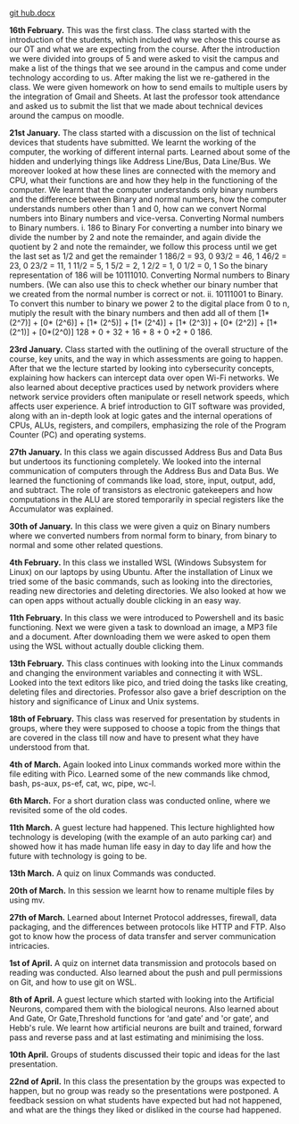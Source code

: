 [git hub.docx](https://github.com/user-attachments/files/19929352/git.hub.docx)

**16th February.**
This was the first class. The class started with the introduction of the students, which included why we chose this course as our OT and what we are expecting from the course.
After the introduction we were divided into groups of 5 and were asked to visit the campus and make a list of the things that we see around in the campus  and come under technology according to us. After making the list we re-gathered in the class. 
We were given homework on how to send emails to multiple users by the integration of Gmail and Sheets. At last the professor took attendance and asked us to submit the list that we made about technical devices around the campus on moodle. 

**21st January.**
The class started with a discussion on the list of technical devices that students have submitted.
We learnt the working of the computer, the working of different internal parts. Learned about some of the hidden and underlying things like Address Line/Bus, Data Line/Bus.
We moreover looked at how these lines are connected with the memory and CPU, what their functions are and how they help in the functioning of the computer.
We learnt that the computer understands only binary numbers and the difference between Binary and normal numbers, how the computer understands numbers other than 1 and 0, how can we convert Normal numbers into Binary numbers and vice-versa.
Converting Normal numbers to Binary numbers.
        i. 186 to Binary
           For converting a number into binary we divide the number by 2 and note the remainder, and again divide the quotient by 2 and note the remainder, we follow this process until we get the last set as 1/2 and get the remainder 1
           186/2 = 93, 0
           93/2 = 46, 1
           46/2 = 23, 0
           23/2 = 11, 1
           11/2 = 5, 1
           5/2 = 2, 1
           2/2 = 1, 0
           1/2 = 0, 1
           So the binary representation of 186 will be 10111010.
Converting Normal numbers to Binary numbers. (We can also use this to check whether our binary number that we created from the normal number is correct or not.
      ii. 10111001 to Binary.
          To convert this number to binary we power 2 to the digital place from 0 to n, mutiply the result with the binary numbers and then add all of them
          [1* (2^7)] + [0* (2^6)] + [1* (2^5)] + [1* (2^4)] + [1* (2^3)] + [0* (2^2)] + [1* (2^1)] + [0*(2^0)]
          128 + 0 + 32 + 16 + 8 + 0 +2 + 0
          186.

**23rd January.**
Class started with the outlining of the overall structure of the course, key units, and the way in which assessments are going to happen.
After that we the lecture started by looking into cybersecurity concepts, explaining how hackers can intercept data over open Wi-Fi networks.
We also learned about deceptive practices used by network providers where network service providers often manipulate or resell network speeds, which affects user experience.
A brief introduction to GIT software was provided, along with an in-depth look at logic gates and the internal operations of CPUs, ALUs, registers, and compilers, emphasizing the role of the Program Counter (PC) and operating systems.

**27th January.**
In this class we again discussed Address Bus and Data Bus but undertoos its functioning completely. We looked into the  internal communication of computers through the Address Bus and Data Bus.
We learned the functioning of commands like load, store, input, output, add, and subtract.
The role of transistors as electronic gatekeepers and how computations in the ALU are stored temporarily in special registers like the Accumulator was explained.

**30th of January.**
In this class we were given a quiz on Binary numbers where we converted numbers from normal form to binary, from binary to normal and some other related questions.

**4th February.**
In this class we installed WSL (Windows Subsystem for Linux) on our laptops by using Ubuntu.
After the installation of Linux we tried some of the basic commands, such as looking into the directories, reading new directories and deleting directories.
We also looked at how we can open apps without actually double clicking in an easy way.	

**11th February.**
In this class we were introduced to Powershell and its basic functioning.
Next we were given a task to download an image, a MP3 file and a document. After downloading them we were asked to open them using the WSL without actually double clicking them.

**13th February.**
This class continues with looking into the Linux commands and changing the environment variables and connecting it with WSL.
Looked into the text editors like pico, and tried doing the tasks like creating, deleting files and directories.
Professor also gave a brief description on the history and significance of Linux and Unix systems.

**18th of February.**
This class was reserved for presentation by students in groups, where they were supposed to choose a topic from the things that are covered in the class till now and have to present what they have understood from that.

**4th of March.**
Again looked into Linux commands worked more within the file editing with Pico.
Learned some of the new commands like chmod, bash, ps-aux, ps-ef, cat, wc, pipe, wc-l. 

**6th March.**
For a short duration class was conducted online, where we revisited some of the old codes.

**11th March.**
A guest lecture had happened.
This lecture highlighted how technology is developing (with the example of an auto parking car) and showed how it has made human life easy in day to day life and how the future with technology is going to be.


**13th March.**
A quiz on linux Commands was conducted.

**20th of March.**
In this session we learnt how to rename multiple files by using mv.

**27th of March.**
Learned about Internet Protocol addresses, firewall, data packaging, and the differences between protocols like HTTP and FTP.
Also got to know how the process of data transfer and server communication intricacies.

**1st of April.**
A quiz on internet data transmission and protocols based on reading was conducted. Also learned about the push and pull permissions on Git, and how to use git on WSL. 

**8th of April.**
A guest lecture which started with looking into the Artificial Neurons, compared them with the biological neurons. 
Also learned about And Gate, Or Gate,Threshold functions for ‘and gate’ and 'or gate’, and Hebb's rule.
We learnt how artificial neurons are built and trained, forward pass and reverse pass and at last estimating and minimising the loss.

**10th April.**
Groups of students discussed their topic and ideas for the last presentation.

**22nd of April.**
In this class the presentation by the groups was expected to happen, but no group was ready so the presentations were postponed.
A feedback session on what students have expected but had not happened, and what are the things they liked or disliked in the course had happened.
